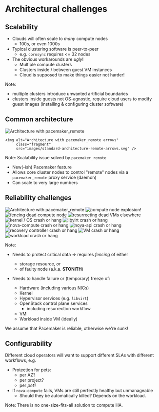 <!-- .slide: data-state="section-break" id="architecture" -->
# Architectural challenges


<!-- .slide: data-state="normal" id="scalability" -->
## Scalability

*   Clouds will often scale to *many* compute nodes
    * 100s, or even 1000s
*   Typical <!-- .element: class="fragment" -->
    clustering software is peer-to-peer
    *   e.g. `corosync` requires <= 32 nodes
*   The <!-- .element: class="fragment" -->
    obvious workarounds are *ugly*!
    *   Multiple compute clusters
    *   Clusters inside / between guest VM instances
    *   <span class="fg-bright-orange bold">Cloud is supposed to make things
        easier not harder!</span>

Note:
-   multiple clusters introduce unwanted artificial boundaries
-   clusters inside guests not OS-agnostic, require cloud users
    to modify guest images (installing & configuring cluster software)


<!-- .slide: data-state="normal" id="common-architecture" data-menu-title="Architecture" -->
## Common architecture

<div class="architecture">
    <img alt="Architecture with pacemaker_remote"
         src="images/standard-architecture.svg" />

    <img alt="Architecture with pacemaker_remote arrows"
         class="fragment"
         src="images/standard-architecture-remote-arrows.svg" />
</div>

Note:
Scalability issue solved by `pacemaker_remote`

*   New(-ish) Pacemaker feature
*   Allows core cluster nodes to control "remote"
    nodes via a `pacemaker_remote` proxy service (daemon)
*   Can scale to very large numbers


<!-- .slide: data-state="normal" id="reliability" -->
## Reliability challenges

<div class="architecture">
    <img alt="Architecture with pacemaker_remote"
         src="images/standard-architecture.svg" />
    <span class="fragment" data-fragment-index="1">
        <img class="fragment fade-out compute-node bang"
             data-fragment-index="2"
             alt="compute node explosion!"
             src="images/explosion.svg" />
    </span>
    <span class="fragment" data-fragment-index="2">
        <img class="fragment fade-out fence bang"
             data-fragment-index="3"
             alt="fencing dead compute node"
             src="images/cross.svg" />
        <img class="fragment fade-out migration bang"
             data-fragment-index="3"
             alt="resurrecting dead VMs elsewhere"
             src="images/migration-arrow.svg" />
    </span>
    <span class="fragment" data-fragment-index="2">
        <img class="fragment fade-out kernel bang"
             data-fragment-index="3"
             alt="kernel / OS crash or hang"
             src="images/explosion.svg" />
    </span>
    <span class="fragment" data-fragment-index="3">
        <img class="fragment fade-out libvirt bang"
             data-fragment-index="4"
             alt="libvirt crash or hang"
             src="images/explosion.svg" />
    </span>
    <span class="fragment" data-fragment-index="4">
        <img class="fragment fade-out nova-compute bang"
             data-fragment-index="5"
             alt="nova-compute crash or hang"
             src="images/explosion.svg" />
    </span>
    <span class="fragment" data-fragment-index="5">
        <img class="fragment fade-out nova-api bang"
             data-fragment-index="6"
             alt="nova-api crash or hang"
             src="images/explosion.svg" />
    </span>
    <span class="fragment" data-fragment-index="6">
        <img class="fragment fade-out recovery bang"
             data-fragment-index="7"
             alt="recovery controller crash or hang"
             src="images/explosion.svg" />
    </span>
    <span class="fragment" data-fragment-index="7">
        <img class="fragment fade-out VM bang"
             data-fragment-index="8"
             alt="VM crash or hang"
             src="images/explosion.svg" />
    </span>
    <span class="fragment" data-fragment-index="8">
        <img class="fragment fade-out workload bang"
             data-fragment-index="9"
             alt="workload crash or hang"
             src="images/explosion.svg" />
    </span>
</div>

Note:

*   Needs to protect critical data ⇒ requires *fencing* of either
    *   storage resource, *or*
    *   of faulty node (a.k.a. **STONITH**)

*   Needs to handle failure or (temporary) freeze of:
    *   Hardware (including various NICs)
    *   Kernel
    *   Hypervisor services (e.g. `libvirt`)
    *   OpenStack control plane services
        *   including resurrection workflow
    *   VM
    *   Workload inside VM (ideally)

We assume that Pacemaker is reliable, otherwise we're sunk!


<!-- .slide: data-state="normal" id="configurability" -->
## Configurability

Different cloud operators will want to support different SLAs
with different workflows, e.g.

*   Protection for pets:
    *   per AZ?
    *   per project?
    *   per *pet*?
*   If `nova-compute` fails, VMs are still perfectly healthy
    but unmanageable
    *   Should they be automatically killed?  Depends on
        the workload.

Note: There is no one-size-fits-all solution to compute HA.
